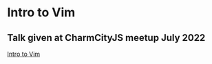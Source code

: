 # Intro to Vim
## Talk given at CharmCityJS meetup July 2022
[Intro to Vim](https://asasmith.github.io/intro-to-vim-talk)

